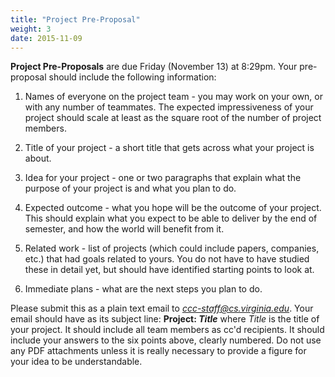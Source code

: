```yaml
---
title: "Project Pre-Proposal"
weight: 3
date: 2015-11-09
---
```


**Project Pre-Proposals** are due Friday (November 13) at 8:29pm.  Your
  pre-proposal should include the following information:

1. Names of everyone on the project team - you may work on your own, or
with any number of teammates.  The expected impressiveness of your
project should scale at least as the square root of the number of
project members.

2. Title of your project - a short title that gets across what your
project is about.

3. Idea for your project - one or two paragraphs that explain what
the purpose of your project is and what you plan to do.

4. Expected outcome - what you hope will be the outcome of your
project. This should explain what you expect to be able to deliver by
the end of semester, and how the world will benefit from it.

5. Related work - list of projects (which could include papers,
companies, etc.) that had goals related to yours.  You do not have to
have studied these in detail yet, but should have identified starting
points to look at.

6. Immediate plans - what are the next steps you plan to do.

Please submit this as a plain text email to
<em>ccc-staff@cs.virginia.edu</em>.  Your email should have as its
subject line: <b>Project: <em>Title</em></b> where <em>Title</em> is the
title of your project.  It should include all team members as cc'd
recipients.  It should include your answers to the six points above,
clearly numbered.  Do not use any PDF attachments unless it is really
necessary to provide a figure for your idea to be understandable.

<!--more-->
